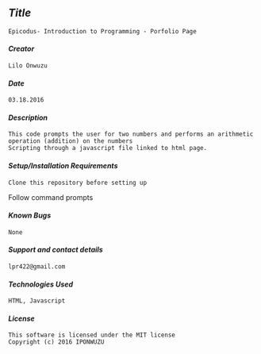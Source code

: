 
## _Title_
	Epicodus- Introduction to Programming - Porfolio Page
	
#### _Creator_
	Lilo Onwuzu 
	
#### _Date_
	03.18.2016

#### _Description_
	This code prompts the user for two numbers and performs an arithmetic operation (addition) on the numbers 
	Scripting through a javascript file linked to html page.

#### _Setup/Installation Requirements_
	Clone this repository before setting up
  Follow command prompts

#### _Known Bugs_
 	None

#### _Support and contact details_
	lpr422@gmail.com
	
#### _Technologies Used_
	HTML, Javascript

#### _License_
	This software is licensed under the MIT license
	Copyright (c) 2016 IPONWUZU


